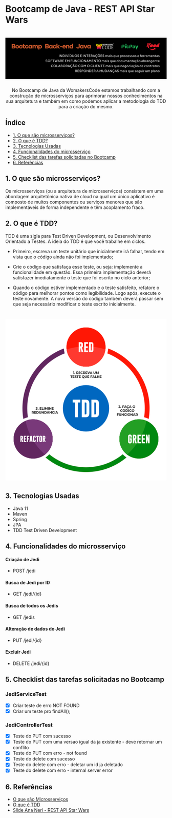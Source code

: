# Bootcamp de Java - REST API Star Wars
<h1 align="center">
    <img alt="center" title="WomakersCode" src="img/womakerscode.png">
</h1>

<p align="center"> No Bootcamp de Java da WomakersCode estamos trabalhando com a construção de microsserviços para aprimorar nossos conhecimentos na sua arquitetura e também em como podemos aplicar a metodologia do TDD para a criação do mesmo. </p> 

## Índice

* [1. O que são microsserviços?](#1-microsserviços)
* [2. O que é TDD?](#2-tdd)
* [3. Tecnologias Usadas](#3-tecnologias)
* [4. Funcionalidades do microsserviço](#3-funcionalidades)
* [5. Checklist das tarefas solicitadas no Bootcamp](#3-checklist)
* [6. Referências](#3-referencias)

## 1. O que são microsserviços?
Os microsserviços (ou a arquitetura de microsserviços) consistem em uma abordagem arquitetônica nativa de cloud na qual um único aplicativo é composto de muitos componentes ou serviços menores que são implementáveis de forma independente e têm acoplamento fraco.

## 2. O que é TDD?
TDD é uma sigla para Test Driven Development, ou Desenvolvimento Orientado a Testes. A ideia do TDD é que você trabalhe em ciclos.

- Primeiro, escreva um teste unitário que inicialmente irá falhar, tendo em vista que o código ainda não foi implementado;

- Crie o código que satisfaça esse teste, ou seja: implemente a funcionalidade em questão. Essa primeira implementação deverá satisfazer imediatamente o teste que foi escrito no ciclo anterior;
 
- Quando o código estiver implementado e o teste satisfeito, refatore o código para melhorar pontos como legibilidade. Logo após, execute o teste novamente. A nova versão do código também deverá passar sem que seja necessário modificar o teste escrito inicialmente.


<h1 align="center">
    <img alt="TDD" title="TDD" src="img/tdd.png">
</h1>

## 3. Tecnologias Usadas
- Java 11
- Maven
- Spring
- JPA
- TDD Test Driven Development

## 4. Funcionalidades do microsserviço

#### Criação de Jedi
- POST /jedi

#### Busca de Jedi por ID
- GET /jedi/{id}

#### Busca de todos os Jedis
- GET /jedis

#### Alteração de dados do Jedi
- PUT /jedi/{id}

#### Excluir Jedi
- DELETE /jedi/{id}

## 5. Checklist das tarefas solicitadas no Bootcamp

### JediServiceTest
- [x] Criar teste de erro NOT FOUND
- [x] Criar um teste pro findAll();

### JediControllerTest
- [x] Teste do PUT com sucesso
- [x] Teste do PUT com uma versao igual da ja existente - deve retornar um conflito
- [x] Teste do PUT com erro - not found
- [x] Teste do delete com sucesso
- [x] Teste do delete com erro - deletar um id ja deletado
- [x] Teste do delete com erro  - internal server error

## 6. Referências
- [O que são Microsserviços](https://www.ibm.com/br-pt/cloud/learn/microservices)
- [O que é TDD](https://www.treinaweb.com.br/blog/afinal-o-que-e-tdd)
- [Slide Ana Neri - REST API Star Wars](https://docs.google.com/presentation/d/13DAMAh-eu8GCftH2QeY4qPz9mjKN_KP-kuHxtvDvCSc/edit?usp=sharing
  )

